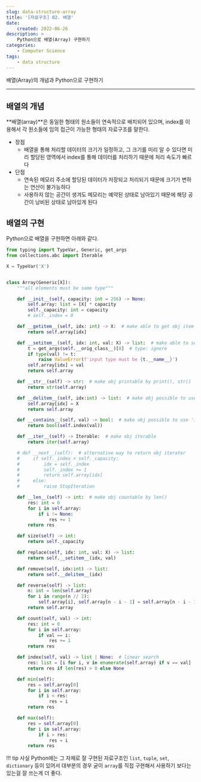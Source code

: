 ```yaml
---
slug: data-structure-array
title: '[자료구조] 02. 배열'
date:
    created: 2022-06-26
description: >
    Python으로 배열(Array) 구현하기
categories:
    - Computer Science
tags:
    - data structure
---
```


배열(Array)의 개념과 Python으로 구현하기  

<!-- more -->

---

## 배열의 개념

**배열(array)**은 동일한 형태의 원소들이 연속적으로 배치되어 있으며, index를 이용해서 각 원소들에 임의 접근이 가능한 형태의 자료구조를 말한다.  

- 장점
    - 배열을 통해 처리할 데이터의 크기가 일정하고, 그 크기를 미리 알 수 있다면 미리 할당된 영역에서 index를 통해 데이터를 처리하기 때문에 처리 속도가 빠르다
- 단점
    - 연속된 메모리 주소에 할당된 데이터가 저장되고 처리되기 때문에 크기가 변하는 연산이 불가능하다
    - 사용하지 않는 공간이 생겨도 메모리는 예약된 상태로 남아있기 때문에 해당 공간이 낭비된 상태로 남아있게 된다

## 배열의 구현

Python으로 배열을 구현하면 아래와 같다.  

```python
from typing import TypeVar, Generic, get_args
from collections.abc import Iterable

X = TypeVar('X')


class Array(Generic[X]):
    """all elements must be same type"""

    def __init__(self, capacity: int = 256) -> None:
        self.array: list = [X] * capacity
        self._capacity: int = capacity
        # self._index = 0

    def __getitem__(self, idx: int) -> X:  # make able to get obj item by indexing
        return self.array[idx]

    def __setitem__(self, idx: int, val: X) -> list:  # make able to set obj item by indexing
        t = get_args(self.__orig_class__)[0]  # type: ignore
        if type(val) != t:
            raise ValueError(f'input type must be {t.__name__}')
        self.array[idx] = val
        return self.array

    def __str__(self) -> str:  # make obj printable by print(), str()
        return str(self.array)

    def __delitem__(self, idx:int) -> list:  # make obj possible to use 'del' statement
        self.array[idx] = X
        return self.array

    def __contains__(self, val) -> bool:  # make obj possible to use 'in' operator
        return bool(self.index(val))

    def __iter__(self) -> Iterable:  # make obj iterable
        return iter(self.array)

    # def __next__(self):  # alternative way to return obj iterator
    #     if self._index < self._capacity:
    #         idx = self._index
    #         self._index += 1
    #         return self.array[idx]
    #     else:
    #         raise StopIteration

    def __len__(self) -> int:  # make obj countable by len()
        res: int = 0
        for i in self.array:
            if i != None:
                res += 1
        return res

    def size(self) -> int:
        return self._capacity

    def replace(self, idx: int, val: X) -> list:
        return self.__setitem__(idx, val)

    def remove(self, idx:int) -> list:
        return self.__delitem__(idx)

    def reverse(self) -> list:
        n: int = len(self.array)
        for i in range(n // 2):
            self.array[i], self.array[n - i - 1] = self.array[n - i - 1], self.array[i]
        return self.array

    def count(self, val) -> int:
        res: int = 0
        for i in self.array:
            if val == i:
                res += 1
        return res

    def index(self, val) -> list | None:  # linear search
        res: list = [i for i, v in enumerate(self.array) if v == val]
        return res if len(res) > 0 else None

    def min(self):
        res = self.array[0]
        for i in self.array:
            if i < res:
                res = i
        return res

    def max(self):
        res = self.array[0]
        for i in self.array:
            if i > res:
                res = i
        return res
```

!!! tip
    사실 Python에는 그 자체로 잘 구현된 자료구조인 `list`, `tuple`, `set`, `dictionary` 등이 있어서 대부분의 경우 굳이 `array`를 직접 구현해서 사용하기 보다는 있는걸 잘 쓰는게 더 좋다.  